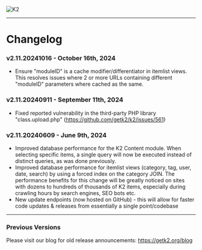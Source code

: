 ![K2](https://updates.getk2.org/images/k2_logo.png)
***

# Changelog

### v2.11.20241016 - October 16th, 2024
- Ensure "moduleID" is a cache modifier/differentiator in itemlist views. This resolves issues where 2 or more URLs containing different "moduleID" parameters where cached as the same.

### v2.11.20240911 - September 11th, 2024
- Fixed reported vulnerability in the third-party PHP library "class.upload.php" (https://github.com/getk2/k2/issues/561)

### v2.11.20240609 - June 9th, 2024
- Improved database performance for the K2 Content module. When selecting specific items, a single query will now be executed instead of distinct queries, as was done previously.
- Improved database performance for itemlist views (category, tag, user, date, search) by using a forced index on the category JOIN. The performance benefits for this change will be greatly noticed on sites with dozens to hundreds of thousands of K2 items, especially during crawling hours by search engines, SEO bots etc.
- New update endpoints (now hosted on GitHub) - this will allow for faster code updates & releases from essentially a single point/codebase

---

### Previous Versions
Please visit our blog for old release announcements: https://getk2.org/blog
